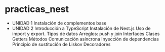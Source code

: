 # practicas_nest

- UNIDAD 1
    Instalación de complementos base
- UNIDAD 2
    Introducción a TypeScript
    Instalación de Nest.js
    Uso de import y export. Tipos de datos
    Arreglos: push y join
    Interfaces
    Clases
    Getters
    Métodos
    Comunicación asíncrona
    Inyección de dependencias
    Principio de sustitución de Liskov
    Decoradores